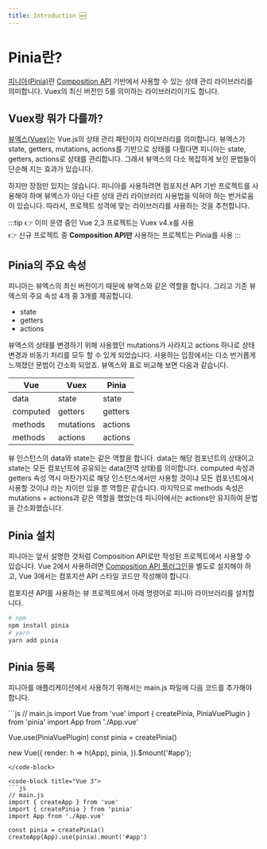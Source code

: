 ```yaml
---
title: Introduction 🆕
---
```


# Pinia란?

[피니아(Pinia)](https://pinia.vuejs.org/)란 [Composition API](../reuse/composition) 기반에서 사용할 수 있는 상태 관리 라이브러리를 의미합니다. Vuex의 최신 버전인 5를 의미하는 라이브러리이기도 합니다.

## Vuex랑 뭐가 다를까?

[뷰엑스(Vuex)](../vuex/concept)는 Vue.js의 상태 관리 패턴이자 라이브러리를 의미합니다. 뷰엑스가 state, getters, mutations, actions를 기반으로 상태를 다뤘다면 피니아는 state, getters, actions로 상태를 관리합니다. 그래서 뷰엑스의 다소 복잡하게 보인 문법들이 단순해 지는 효과가 있습니다.

하지만 장점만 있지는 않습니다. 피니아를 사용하려면 컴포지션 API 기반 프로젝트를 사용해야 하며 뷰엑스가 아닌 다른 상태 관리 라이브러리 사용법을 익혀야 하는 번거로움이 있습니다. 따라서, 프로젝트 성격에 맞는 라이브러리를 사용하는 것을 추천합니다.

:::tip
👉 이미 운영 중인 Vue 2,3 프로젝트는 Vuex v4.x를 사용 <br>
👉 신규 프로젝트 중 **Composition API만** 사용하는 프로젝트는 Pinia를 사용
:::

## Pinia의 주요 속성

피니아는 뷰엑스의 최신 버전이기 때문에 뷰엑스와 같은 역할을 합니다. 그리고 기존 뷰엑스의 주요 속성 4개 중 3개를 제공합니다.

- state
- getters
- actions

뷰엑스의 상태를 변경하기 위해 사용했던 mutations가 사라지고 actions 하나로 상태 변경과 비동기 처리를 모두 할 수 있게 되었습니다. 사용하는 입장에서는 다소 번거롭게 느껴졌던 문법이 간소화 되었죠. 뷰엑스와 표로 비교해 보면 다음과 같습니다.

| Vue      | Vuex      | Pinia   |
|----------|-----------|---------|
| data     | state     | state   |
| computed | getters   | getters |
| methods  | mutations | actions |
| methods  | actions   | actions |

뷰 인스턴스의 data와 state는 같은 역할을 합니다. data는 해당 컴포넌트의 상태이고 state는 모든 컴포넌트에 공유되는 data(전역 상태)를 의미합니다. computed 속성과 getters 속성 역시 마찬가지로 해당 인스턴스에서만 사용할 것이냐 모든 컴포넌트에서 사용할 것이냐 라는 차이만 있을 뿐 역할은 같습니다. 마지막으로 methods 속성은 mutations + actions과 같은 역할을 했었는데 피니아에서는 actions만 유지하여 문법을 간소화했습니다.

## Pinia 설치

피니아는 앞서 설명한 것처럼 Composition API로만 작성된 프로젝트에서 사용할 수 있습니다. Vue 2에서 사용하려면 [Composition API 플러그인](https://github.com/vuejs/composition-api)을 별도로 설치해야 하고, Vue 3에서는 컴포지션 API 스타일 코드만 작성해야 합니다.

컴포지션 API를 사용하는 뷰 프로젝트에서 아래 명령어로 피니아 라이브러리를 설치합니다.

```sh
# npm
npm install pinia
# yarn
yarn add pinia
```

## Pinia 등록

피니아를 애플리케이션에서 사용하기 위해서는 main.js 파일에 다음 코드를 추가해야 합니다.

<code-group>
<code-block title="Vue 2">
```js
// main.js
import Vue from 'vue'
import { createPinia, PiniaVuePlugin } from 'pinia'
import App from './App.vue'

Vue.use(PiniaVuePlugin)
const pinia = createPinia()

new Vue({
  render: h => h(App),
  pinia,
}).$mount('#app');
```
</code-block>

<code-block title="Vue 3">
```js
// main.js
import { createApp } from 'vue'
import { createPinia } from 'pinia'
import App from './App.vue'

const pinia = createPinia()
createApp(App).use(pinia).mount('#app')
```
</code-block>
</code-group>

